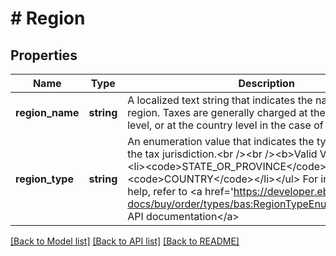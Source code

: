 # # Region

## Properties

Name | Type | Description | Notes
------------ | ------------- | ------------- | -------------
**region_name** | **string** | A localized text string that indicates the name of the region. Taxes are generally charged at the state/province level, or at the country level in the case of VAT tax. | [optional]
**region_type** | **string** | An enumeration value that indicates the type of region for the tax jurisdiction.&lt;br /&gt;&lt;br /&gt;&lt;b&gt;Valid Values:&lt;/b&gt; &lt;ul&gt;&lt;li&gt;&lt;code&gt;STATE_OR_PROVINCE&lt;/code&gt;&lt;/li&gt;&lt;li&gt;&lt;code&gt;COUNTRY&lt;/code&gt;&lt;/li&gt;&lt;/ul&gt; For implementation help, refer to &lt;a href&#x3D;&#39;https://developer.ebay.com/api-docs/buy/order/types/bas:RegionTypeEnum&#39;&gt;eBay API documentation&lt;/a&gt; | [optional]

[[Back to Model list]](../../README.md#models) [[Back to API list]](../../README.md#endpoints) [[Back to README]](../../README.md)
